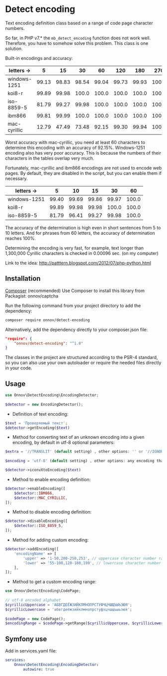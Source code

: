 # Detect encoding

Text encoding definition class based on a range of code page character numbers.

So far, in PHP v7.* the `mb_detect_encoding` function does not work well.
Therefore, you have to somehow solve this problem.
This class is one solution.

Built-in encodings and accuracy:

letters ->   | 5     | 15    | 30    | 60    | 120   | 180   | 270
---          |   --- |  ---  | ---   |---    |---    |---    |---
windows-1251 | 99.13 | 98.83 | 98.54 | 99.04 | 99.73 | 99.93 | 100.0
koi8-r       | 99.89 | 99.98 | 100.0 | 100.0 | 100.0 | 100.0 | 100.0
iso-8859-5   | 81.79 | 99.27 | 99.98 | 100.0 | 100.0 | 100.0 | 100.0
ibm866       | 99.81 | 99.99 | 100.0 | 100.0 | 100.0 | 100.0 | 100.0
mac-cyrillic | 12.79 | 47.49 | 73.48 | 92.15 | 99.30 | 99.94 | 100.0 

Worst accuracy with mac-cyrillic, you need at least 60 characters to determine this encoding with an accuracy of 92.15%. Windows-1251 encoding also has very poor accuracy. This is because the numbers of their characters in the tables overlap very much.

Fortunately, mac-cyrillic and ibm866 encodings are not used to encode web pages. By default, they are disabled in the script, but you can enable them if necessary.

letters ->       | 5     | 10    | 15    | 30    | 60    |
---              |   --- |  ---  | ---   |---    |---    |
windows-1251     | 99.40 | 99.69 | 99.86 | 99.97 | 100.0 |
koi8-r           | 99.89 | 99.98 | 99.98 | 100.0 | 100.0 |
iso-8859-5       | 81.79 | 96.41 | 99.27 | 99.98 | 100.0 |

The accuracy of the determination is high even in short sentences from 5 to 10 letters. And for phrases from 60 letters, the accuracy of determination reaches 100%.

Determining the encoding is very fast, for example, text longer than 1,300,000 Cyrillic characters is checked in 0.00096 sec. (on my computer)

Link to the idea: http://patttern.blogspot.com/2012/07/php-python.html

## Installation
[Composer](https://getcomposer.org) (recommended)
Use Composer to install this library from Packagist: onnov/captcha

Run the following command from your project directory to add the dependency:
```bash
composer require onnov/detect-encoding
```

Alternatively, add the dependency directly to your composer.json file:
```json
"require": {
    "onnov/detect-encoding": "^1.0"
}
```

The classes in the project are structured according to the PSR-4 standard, so you can also use your own autoloader or require the needed files directly in your code.

## Usage
```php
use Onnov\DetectEncoding\EncodingDetector;
        
$detector = new EncodingDetector();
```

* Definition of text encoding:
```php
$text = 'Проверяемый текст';
$detector->getEncoding($text)
```

* Method for converting text of an unknown encoding into a given encoding, by default in utf-8
  optional parameters:
```php
$extra = '//TRANSLIT' (default setting) , other options: '' or '//IGNORE'
  
$encoding = 'utf-8' (default setting) , other options: any encoding that is available iconv

$detector->iconvXtoEncoding($text)
```

* Method to enable encoding definition:
```php
$detector->enableEncoding([
    $detector::IBM866,
    $detector::MAC_CYRILLIC,
]);
```

* Method to disable encoding definition:
```php
$detector->disableEncoding([
    $detector::ISO_8859_5,
]);
```

* Method for adding custom encoding:
```php
$detector->addEncoding([
    'encodingName' => [
        'upper' => '1-50,200-250,253', // uppercase character number range
        'lower' => '55-100,120-180,199', // lowercase character number range
    ],
]);
```

* Method to get a custom encoding range:
```php
use Onnov\DetectEncoding\CodePage;
    
// utf-8 encoded alphabet
$cyrillicUppercase = 'АБВГДЕЁЖЗИЙКЛМНОПРСТУФЧЦЧШЩЪЫЬЭЮЯ';
$cyrillicLowercase = 'абвгдеёжзийклмнопрстуфхцчшщъыьэюя';
    
$codePage = new CodePage();
$encodingRange = $codePage->getRange($cyrillicUppercase, $cyrillicLowercase, 'koi8-u'));
```

## Symfony use
Add in services.yaml file:
```yaml
services:
    Onnov\DetectEncoding\EncodingDetector:
        autowire: true
```
